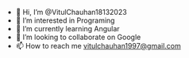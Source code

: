 - 👋 Hi, I’m @VitulChauhan18132023
- 👀 I’m interested in Programing 
- 🌱 I’m currently learning Angular
- 💞️ I’m looking to collaborate on Google
- 📫 How to reach me  vitulchauhan1997@gmail.com

<!---
VitulChauhan18132023/VitulChauhan18132023 is a ✨ special ✨ repository because its `README.md` (this file) appears on your GitHub profile.
You can click the Preview link to take a look at your changes.
--->
